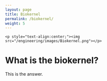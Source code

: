 ```yaml
---
layout: page
title: Biokernel
permalink: /biokernel/
weight: 5
---
```


<html>
<head>
<meta name="viewport" content="width=device-width, initial-scale=1">
<link rel="stylesheet" href="https://code.jquery.com/mobile/1.4.5/jquery.mobile-1.4.5.min.css">
<script src="https://code.jquery.com/jquery-1.11.3.min.js"></script>
<script src="https://code.jquery.com/mobile/1.4.5/jquery.mobile-1.4.5.min.js"></script>
</head>
<body>

	<p style="text-align:center;"><img src="/engineering/images/Biokernel.png"></p>
  <div data-role="main" class="ui-content">
    <div data-role="collapsible">
      <h1>What is the biokernel?</h1>
      <p>This is the answer.</p>
    </div>
  </div>

</div> 

</body>
</html>
